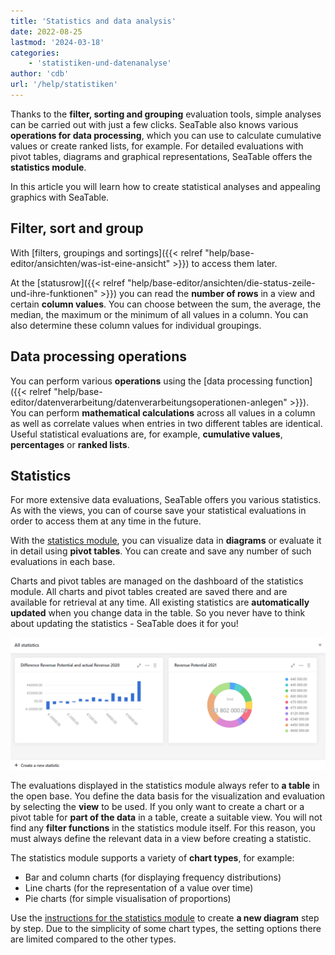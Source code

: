 ```yaml
---
title: 'Statistics and data analysis'
date: 2022-08-25
lastmod: '2024-03-18'
categories:
    - 'statistiken-und-datenanalyse'
author: 'cdb'
url: '/help/statistiken'
---
```


Thanks to the **filter, sorting and grouping** evaluation tools, simple analyses can be carried out with just a few clicks. SeaTable also knows various **operations for data processing**, which you can use to calculate cumulative values or create ranked lists, for example. For detailed evaluations with pivot tables, diagrams and graphical representations, SeaTable offers the **statistics module**.

In this article you will learn how to create statistical analyses and appealing graphics with SeaTable.

## Filter, sort and group

With [filters, groupings and sortings]({{< relref "help/base-editor/ansichten/was-ist-eine-ansicht" >}}) to access them later.

At the [statusrow]({{< relref "help/base-editor/ansichten/die-status-zeile-und-ihre-funktionen" >}}) you can read the **number of rows** in a view and certain **column values**. You can choose between the sum, the average, the median, the maximum or the minimum of all values in a column. You can also determine these column values for individual groupings.

## Data processing operations

You can perform various **operations** using the [data processing function]({{< relref "help/base-editor/datenverarbeitung/datenverarbeitungsoperationen-anlegen" >}}). You can perform **mathematical calculations** across all values in a column as well as correlate values when entries in two different tables are identical. Useful statistical evaluations are, for example, **cumulative values**, **percentages** or **ranked lists**.

## Statistics

For more extensive data evaluations, SeaTable offers you various statistics. As with the views, you can of course save your statistical evaluations in order to access them at any time in the future.

With the [statistics module](https://seatable.io/en/docs/plugins/anleitung-zum-statistik-plugin/), you can visualize data in **diagrams** or evaluate it in detail using **pivot tables**. You can create and save any number of such evaluations in each base.

Charts and pivot tables are managed on the dashboard of the statistics module. All charts and pivot tables created are saved there and are available for retrieval at any time. All existing statistics are **automatically updated** when you change data in the table. So you never have to think about updating the statistics - SeaTable does it for you!

![Various statistics in the module](images/Statistiken.png)

The evaluations displayed in the statistics module always refer to **a table** in the open base. You define the data basis for the visualization and evaluation by selecting the **view** to be used. If you only want to create a chart or a pivot table for **part of the data** in a table, create a suitable view. You will not find any **filter functions** in the statistics module itself. For this reason, you must always define the relevant data in a view before creating a statistic.

The statistics module supports a variety of **chart types**, for example:

- Bar and column charts (for displaying frequency distributions)
- Line charts (for the representation of a value over time)
- Pie charts (for simple visualisation of proportions)

Use the [instructions for the statistics module](https://seatable.io/en/docs/plugins/anleitung-zum-statistik-plugin/) to create **a new diagram** step by step. Due to the simplicity of some chart types, the setting options there are limited compared to the other types.
